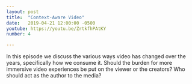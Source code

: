 ```yaml
---
layout: post
title:  "Context-Aware Video"
date:   2019-04-21 12:00:00 -0500
youtube: https://youtu.be/ZrtkfhPAtKY
number: 4

---
```


In this episode we discuss the various ways video has changed over the years, specifically how we consume it. Should the burden for more immersive video experiences be put on the viewer or the creators? Who should act as the author to the media?